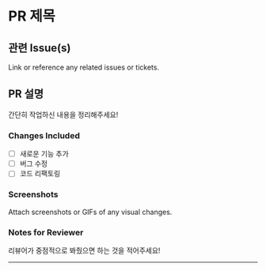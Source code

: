 # PR 제목 

## 관련 Issue(s)
Link or reference any related issues or tickets.

## PR 설명
간단히 작업하신 내용을 정리해주세요!

### Changes Included
- [ ] 새로운 기능 추가
- [ ] 버그 수정
- [ ] 코드 리팩토링
      
### Screenshots 
Attach screenshots or GIFs of any visual changes. 

### Notes for Reviewer
리뷰어가 중점적으로 봐줬으면 하는 것을 적어주세요!

---
